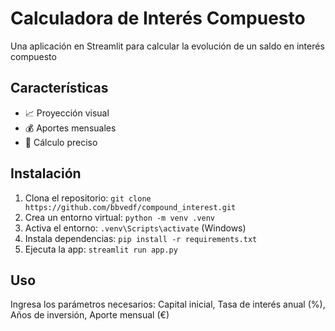 # Calculadora de Interés Compuesto
Una aplicación en Streamlit para calcular la evolución de un saldo en interés compuesto

## Características
- 📈 Proyección visual
- 💰 Aportes mensuales
- 🧮 Cálculo preciso

## Instalación
1. Clona el repositorio: `git clone https://github.com/bbvedf/compound_interest.git`
2. Crea un entorno virtual: `python -m venv .venv`
3. Activa el entorno: `.venv\Scripts\activate` (Windows)
4. Instala dependencias: `pip install -r requirements.txt`
5. Ejecuta la app: `streamlit run app.py`

## Uso
Ingresa los parámetros necesarios: Capital inicial, Tasa de interés anual (%), Años de inversión, Aporte mensual (€)
